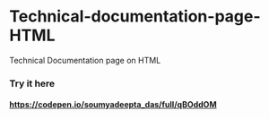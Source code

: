 # Technical-documentation-page-HTML
Technical Documentation page on HTML


### Try it here
#### https://codepen.io/soumyadeepta_das/full/qBOddOM
